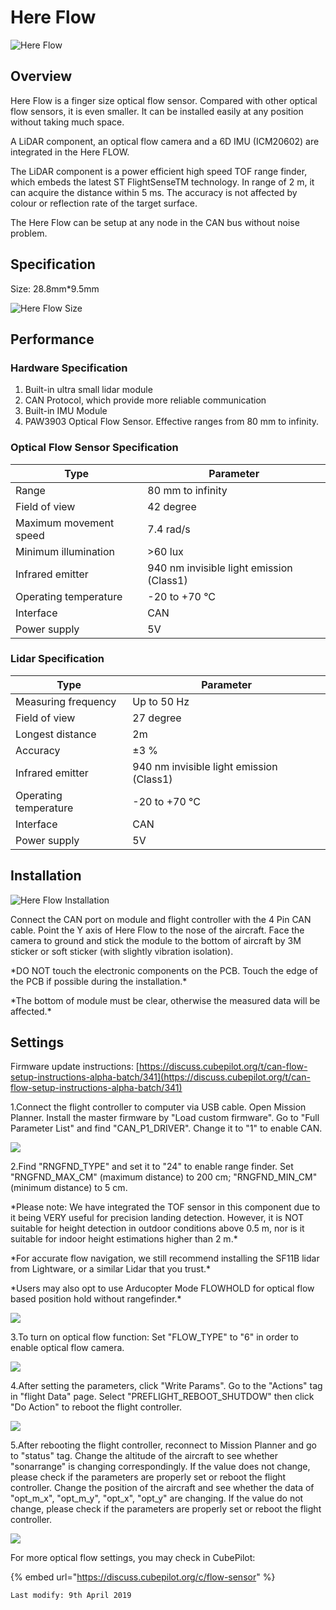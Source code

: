 # Here Flow

![Here Flow](<../.gitbook/assets/Screen Shot 2019-08-14 at 5.33.35 PM.jpg>)

## Overview

Here Flow is a finger size optical flow sensor. Compared with other optical flow sensors, it is even smaller. It can be installed easily at any position without taking much space.

A LiDAR component, an optical flow camera and a 6D IMU (ICM20602) are integrated in the Here FLOW.

The LiDAR component is a power efficient high speed TOF range finder, which embeds the latest ST FlightSenseTM technology. In range of 2 m, it can acquire the distance within 5 ms. The accuracy is not affected by colour or reflection rate of the target surface.

The Here Flow can be setup at any node in the CAN bus without noise problem.

## Specification

Size: 28.8mm\*9.5mm

![Here Flow Size](<../.gitbook/assets/Screen Shot 2019-08-14 at 5.35.52 PM.jpg>)

## Performance

### Hardware Specification

1. Built-in ultra small lidar module
2. CAN Protocol, which provide more reliable communication
3. Built-in IMU Module
4. PAW3903 Optical Flow Sensor. Effective ranges from 80 mm to infinity.

### Optical Flow Sensor Specification

| Type                   | Parameter                                |
| ---------------------- | ---------------------------------------- |
| Range                  | 80 mm to infinity                        |
| Field of view          | 42 degree                                |
| Maximum movement speed | 7.4 rad/s                                |
| Minimum illumination   | >60 lux                                  |
| Infrared emitter       | 940 nm invisible light emission (Class1) |
| Operating temperature  | -20 to +70 °C                            |
| Interface              | CAN                                      |
| Power supply           | 5V                                       |

### Lidar Specification

| Type                  | Parameter                                |
| --------------------- | ---------------------------------------- |
| Measuring frequency   | Up to 50 Hz                              |
| Field of view         | 27 degree                                |
| Longest distance      | 2m                                       |
| Accuracy              | ±3 %                                     |
| Infrared emitter      | 940 nm invisible light emission (Class1) |
| Operating temperature | -20 to +70 °C                            |
| Interface             | CAN                                      |
| Power supply          | 5V                                       |

## Installation

![Here Flow Installation](<../.gitbook/assets/Screen Shot 2019-08-14 at 5.45.48 PM.jpg>)

Connect the CAN port on module and flight controller with the 4 Pin CAN cable. Point the Y axis of Here Flow to the nose of the aircraft. Face the camera to ground and stick the module to the bottom of aircraft by 3M sticker or soft sticker (with slightly vibration isolation).

\*DO NOT touch the electronic components on the PCB. Touch the edge of the PCB if possible during the installation.\*

\*The bottom of module must be clear, otherwise the measured data will be affected.\*

## Settings

Firmware update instructions: [https://discuss.cubepilot.org/t/can-flow-setup-instructions-alpha-batch/341](https://discuss.cubepilot.org/t/can-flow-setup-instructions-alpha-batch/341)

1.Connect the flight controller to computer via USB cable. Open Mission Planner. Install the master firmware by "Load custom firmware". Go to "Full Parameter List" and find "CAN\_P1\_DRIVER". Change it to "1" to enable CAN.

![](../.gitbook/assets/1.jpg)

2.Find "RNGFND\_TYPE" and set it to "24" to enable range finder. Set "RNGFND\_MAX\_CM" (maximum distance) to 200 cm; "RNGFND\_MIN\_CM" (minimum distance) to 5 cm.

\*Please note: We have integrated the TOF sensor in this component due to it being VERY useful for precision landing detection. However, it is NOT suitable for height detection in outdoor conditions above 0.5 m, nor is it suitable for indoor height estimations higher than 2 m.\*

\*For accurate flow navigation, we still recommend installing the SF11B lidar from Lightware, or a similar Lidar that you trust.\*

\*Users may also opt to use Arducopter Mode FLOWHOLD for optical flow based position hold without rangefinder.\*

![](../.gitbook/assets/2.jpg)

3.To turn on optical flow function: Set "FLOW\_TYPE" to "6" in order to enable optical flow camera.

![](../.gitbook/assets/3.jpg)

4.After setting the parameters, click "Write Params". Go to the "Actions" tag in "flight Data" page. Select "PREFLIGHT\_REBOOT\_SHUTDOW" then click "Do Action" to reboot the flight controller.

![](../.gitbook/assets/4.jpg)

5.After rebooting the flight controller, reconnect to Mission Planner and go to "status" tag. Change the altitude of the aircraft to see whether "sonarrange" is changing correspondingly. If the value does not change, please check if the parameters are properly set or reboot the flight controller. Change the position of the aircraft and see whether the data of "opt\_m\_x", "opt\_m\_y", "opt\_x", "opt\_y" are changing. If the value do not change, please check if the parameters are properly set or reboot the flight controller.

![](../.gitbook/assets/5.jpg)

For more optical flow settings, you may check in CubePilot:

{% embed url="https://discuss.cubepilot.org/c/flow-sensor" %}

```
Last modify: 9th April 2019
```
